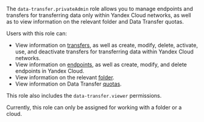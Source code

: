 The `data-transfer.privateAdmin` role allows you to manage endpoints and transfers for transferring data only within Yandex Cloud networks, as well as to view information on the relevant folder and Data Transfer quotas.

Users with this role can:
* View information on [transfers](../../data-transfer/concepts/index.md#transfer), as well as create, modify, delete, activate, use, and deactivate transfers for transferring data within Yandex Cloud networks.
* View information on [endpoints](../../data-transfer/concepts/index.md#endpoint), as well as create, modify, and delete endpoints in Yandex Cloud.
* View information on the relevant [folder](../../resource-manager/concepts/resources-hierarchy.md#folder).
* View information on Data Transfer [quotas](../../data-transfer/concepts/limits.md#dataproc-quotas).

This role also includes the `data-transfer.viewer` permissions.

Currently, this role can only be assigned for working with a folder or a cloud.